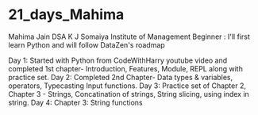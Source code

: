 # 21_days_Mahima
Mahima Jain
DSA
K J Somaiya Institute of Management
Beginner : I'll first learn Python and will follow DataZen's roadmap

Day 1: Started with Python from CodeWithHarry youtube video and completed 1st chapter- Introduction, Features, Module, REPL along with practice set.
Day 2: Completed 2nd Chapter- Data types & variables, operators, Typecasting Input functions.
Day 3: Practice set of Chapter 2, Chapter 3 - Strings, Concatination of strings, String slicing, using index in string.
Day 4: Chapter 3: String functions
